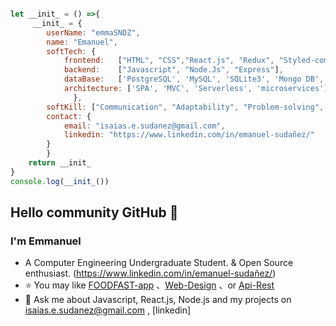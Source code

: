 
```js

let __init_ = () =>{
     __init_ = { 
        userName: "emmaSNDZ",
        name: "Emanuel",
        softTech: {
            frontend:   ["HTML", "CSS","React.js", "Redux", "Styled-components", "Bootstrap"],
            backend:    ["Javascript", "Node.Js", "Express"],
            dataBase:   ['PostgreSQL', 'MySQL', 'SQLite3', 'Mongo DB', "Mongoose"],
            architecture: ['SPA', 'MVC', 'Serverless', 'microservices']
              },
        softKill: ["Communication", "Adaptability", "Problem-solving", "Creativity"],
        contact: {
            email: "isaias.e.sudanez@gmail.com",
            linkedin: "https://www.linkedin.com/in/emanuel-sudañez/"
        }
        }
    return __init_
}
console.log(__init_())


```
## Hello community GitHub 👋

### I'm Emmanuel

- A Computer Engineering Undergraduate Student. & Open Source enthusiast.
(https://www.linkedin.com/in/emanuel-sudañez/)
- ⭐ You may like [FOODFAST-app](https://github.com/emmaSDNZ/food-fast) 、[Web-Design](https://github.com/emmaSDNZ/web-design3D) 、or [Api-Rest](https://github.com/emmaSDNZ/API-REST-Node.js-ES6--Express-MongoDB-JWT)
- 💬 Ask me about Javascript, React.js, Node.js and my projects on [isaias.e.sudanez@gmail.com](isaias.e.sudanez@gmail.com) , [linkedin]




